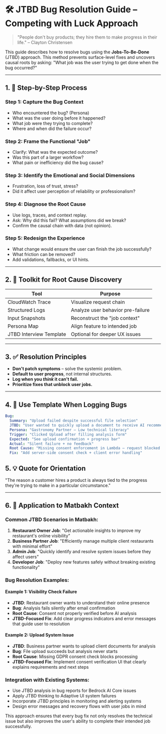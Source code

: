 # 🛠️ JTBD Bug Resolution Guide – Competing with Luck Approach

> "People don't buy products; they hire them to make progress in their life." – Clayton Christensen

This guide describes how to resolve bugs using the **Jobs-To-Be-Done** (JTBD) approach. This method prevents surface-level fixes and uncovers causal roots by asking: "What job was the user trying to get done when the bug occurred?"

---

## 1. 🧠 Step-by-Step Process

### Step 1: Capture the Bug Context
- Who encountered the bug? (Persona)
- What was the user doing before it happened?
- What job were they trying to complete?
- Where and when did the failure occur?

### Step 2: Frame the Functional "Job"
- Clarify: What was the expected outcome?
- Was this part of a larger workflow?
- What pain or inefficiency did the bug cause?

### Step 3: Identify the Emotional and Social Dimensions
- Frustration, loss of trust, stress?
- Did it affect user perception of reliability or professionalism?

### Step 4: Diagnose the Root Cause
- Use logs, traces, and context replay.
- Ask: Why did this fail? What assumptions did we break?
- Confirm the causal chain with data (not opinion).

### Step 5: Redesign the Experience
- What change would ensure the user can finish the job successfully?
- What friction can be removed?
- Add validations, fallbacks, or UI hints.

---

## 2. 🧰 Toolkit for Root Cause Discovery

| Tool            | Purpose |
|-----------------|---------|
| CloudWatch Trace | Visualize request chain |
| Structured Logs | Analyze user behavior pre-failure |
| Input Snapshots | Reconstruct the "job context" |
| Persona Map     | Align feature to intended job |
| JTBD Interview Template | Optional for deeper UX issues |

---

## 3. ✅ Resolution Principles

- **Don't patch symptoms** – solve the systemic problem.
- **Default to user progress**, not internal structures.
- **Log when you *think* it can't fail.**
- **Prioritize fixes that unblock user jobs.**

---

## 4. 📎 Use Template When Logging Bugs

```yaml
Bug:
  Summary: "Upload failed despite successful file selection"
  JTBD: "User wanted to quickly upload a document to receive AI recommendations"
  Persona: "Gastronomy Partner – Low technical literacy"
  Trigger: "Clicked Upload after filling analysis form"
  Expected: "See upload confirmation + progress bar"
  Actual: "Silent failure + no feedback"
  Root Cause: "Missing consent enforcement in Lambda – request blocked but no feedback returned"
  Fix: "Add server-side consent check + client error handling"
```

## 5. 💡 Quote for Orientation

"The reason a customer hires a product is always tied to the progress they're trying to make in a particular circumstance."

---

## 6. 🎯 Application to Matbakh Context

### Common JTBD Scenarios in Matbakh:
1. **Restaurant Owner Job**: "Get actionable insights to improve my restaurant's online visibility"
2. **Business Partner Job**: "Efficiently manage multiple client restaurants with minimal effort"
3. **Admin Job**: "Quickly identify and resolve system issues before they affect users"
4. **Developer Job**: "Deploy new features safely without breaking existing functionality"

### Bug Resolution Examples:

#### Example 1: Visibility Check Failure
- **JTBD**: Restaurant owner wants to understand their online presence
- **Bug**: Analysis fails silently after email confirmation
- **Root Cause**: Consent not properly verified before AI analysis
- **JTBD-Focused Fix**: Add clear progress indicators and error messages that guide user to resolution

#### Example 2: Upload System Issue
- **JTBD**: Business partner wants to upload client documents for analysis
- **Bug**: File upload succeeds but analysis never starts
- **Root Cause**: Missing GDPR consent check blocks processing
- **JTBD-Focused Fix**: Implement consent verification UI that clearly explains requirements and next steps

### Integration with Existing Systems:
- Use JTBD analysis in bug reports for Bedrock AI Core issues
- Apply JTBD thinking to Adaptive UI system failures
- Incorporate JTBD principles in monitoring and alerting systems
- Design error messages and recovery flows with user jobs in mind

This approach ensures that every bug fix not only resolves the technical issue but also improves the user's ability to complete their intended job successfully.